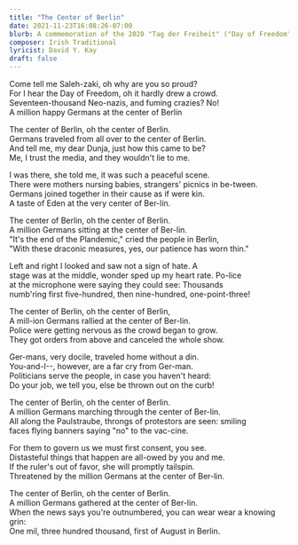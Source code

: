 ```yaml
---
title: "The Center of Berlin"
date: 2021-11-23T16:08:26-07:00
blurb: A commemoration of the 2020 "Tag der Freiheit" ("Day of Freedom") protest, which drew 1.3 million participants.
composer: Irish Traditional
lyricist: David Y. Kay
draft: false
---
```


Come tell me Saleh-zaki, oh why are you so proud?  
For I   hear the Day of Freedom, oh it hardly drew a crowd.  
Seventeen-thousand Neo-nazis, and fuming crazies? No!  
A  million happy Germans at the center of Berlin  

The center of Berlin, oh the center of Berlin.   
Germans traveled from all over to the center of Berlin.  
And  tell me, my dear Dunja, just how this came to be?  
Me, I trust the media, and they wouldn't lie to me.  

I was there, she told me, it was such a peaceful scene.  
There were  mothers nursing babies, strangers' picnics in be-tween.  
Germans joined together in their cause as if were kin.  
A taste of Eden at the very center of Ber-lin.  

The center of Berlin, oh the center of Berlin.   
A million Germans sitting at the center of Ber-lin.  
"It's the end of the Plandemic," cried the people in Berlin,  
"With these draconic measures, yes, our patience has worn thin."  

Left and right I looked and saw not a sign of hate. A   
stage was at the middle, wonder sped up my heart rate. Po-lice   
at the microphone were saying they could see: Thousands   
numb'ring first five-hundred, then nine-hundred, one-point-three!  

The center of Berlin, oh the center of Berlin,  
A mill-ion Germans rallied at the center of Ber-lin.  
Police were getting nervous as the crowd began to grow.  
They got  orders from above and canceled the whole show.  

Ger-mans, very docile, traveled home without a din.  
You-and-I--, however, are a far cry from Ger-man.   
Politicians serve the people, in case you haven't heard:  
Do your job, we tell you, else be thrown out on the curb!  

The center of Berlin, oh the center of Berlin.   
A million Germans marching through the center of Ber-lin.   
All along the Paulstraube, throngs of protestors are seen: smiling   
faces flying banners saying "no" to the vac-cine.    

For them to govern us we must first consent, you see.  
Distasteful things that happen are all-owed by you and me.  
If the ruler's out of favor, she will promptly tailspin.  
Threatened  by the million Germans at the center of Ber-lin.  

The center of Berlin, oh the center of Berlin.  
A million Germans gathered at the center of Ber-lin.  
When the  news says you're outnumbered, you can wear wear a knowing grin:  
One mil, three hundred thousand, first of August in Berlin.   
